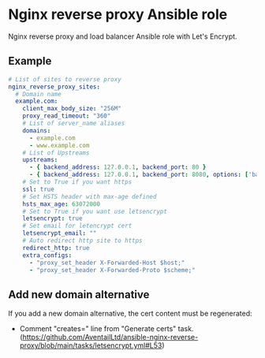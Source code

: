 # Nginx reverse proxy Ansible role

Nginx reverse proxy and load balancer Ansible role with Let's Encrypt. 
 
## Example

```yaml
# List of sites to reverse proxy
nginx_reverse_proxy_sites:
  # Domain name
  example.com:
    client_max_body_size: "256M"
    proxy_read_timeout: "360"
    # List of server_name aliases
    domains:
      - example.com
      - www.example.com
    # List of Upstreams
    upstreams:
      - { backend_address: 127.0.0.1, backend_port: 80 }
      - { backend_address: 127.0.0.1, backend_port: 8080, options: ['backup'] }
    # Set to True if you want https
    ssl: true
    # Set HSTS header with max-age defined
    hsts_max_age: 63072000
    # Set to True if you want use letsencrypt
    letsencrypt: true
    # Set email for letencrypt cert
    letsencrypt_email: ""
    # Auto redirect http site to https
    redirect_http: true
    extra_configs:
      - "proxy_set_header X-Forwarded-Host $host;"
      - "proxy_set_header X-Forwarded-Proto $scheme;"
```

## Add new domain alternative

If you add a new domain alternative, the cert content must be regenerated:
 - Comment "creates=" line from "Generate certs" task. (https://github.com/AventailLtd/ansible-nginx-reverse-proxy/blob/main/tasks/letsencrypt.yml#L53)
